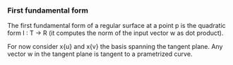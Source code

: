 ### First fundamental form

The first fundamental form of a regular surface at a point p is the quadratic form I : T -> R (it computes the norm of the input vector w as dot product).

For now consider x{u} and x{v} the basis spanning the tangent plane. Any vector w in the tangent plane is tangent to a prametrized curve. 
